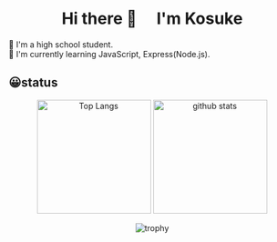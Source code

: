 <h1 align="center">
Hi there 👋　 I'm Kosuke
</h1>

🏫 I'm a high school student. <br>
🌱 I'm currently learning JavaScript, Express(Node.js).

## 😀status
<p align="center">
  <img alt="Top Langs" height="200px" src="https://github-readme-stats.vercel.app/api/top-langs/?username=Kosuke-Tanoue-KT"/>
  <img alt="github stats" height="200px" src="https://github-readme-stats.vercel.app/api?username=Kosuke-Tanoue-KT"/>
</p>

<p align="center">
  <img alt="trophy" src="https://github-profile-trophy.vercel.app/?username=Kosuke-Tanoue-KT"/>
</p>
